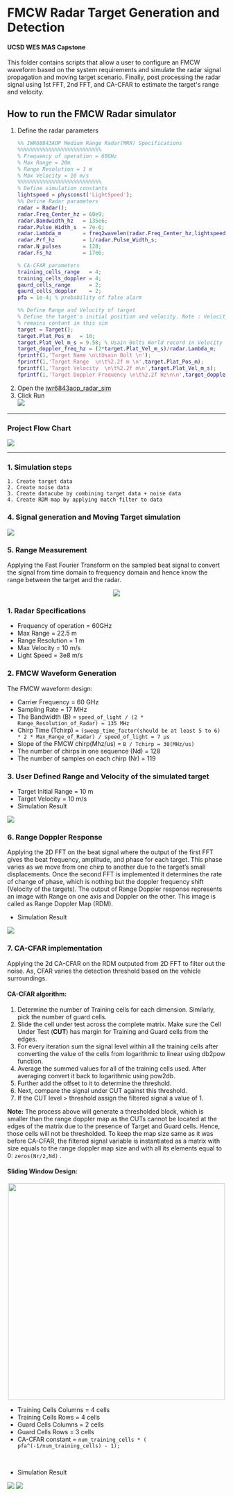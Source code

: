 # FMCW Radar Target Generation and Detection
#### UCSD WES MAS Capstone
This folder contains scripts that allow a user to configure an FMCW waveform based on the system requirements and simulate the radar signal propagation and moving target scenario. Finally, post processing the radar signal using 1st FFT, 2nd FFT, and CA-CFAR to estimate the target's range and velocity.

## How to run the FMCW Radar simulator
1. Define the radar parameters
    ```matlab
	%% IWR68843AOP Medium Range Radar(MRR) Specifications 
	%%%%%%%%%%%%%%%%%%%%%%%%%%%
	% Frequency of operation = 60GHz
	% Max Range = 20m
	% Range Resolution = 1 m
	% Max Velocity = 10 m/s
	%%%%%%%%%%%%%%%%%%%%%%%%%%%
	% Define simulation constants
	lightspeed = physconst('LightSpeed');
	%% Define Radar parameters
	radar = Radar();
	radar.Freq_Center_hz = 60e9;
	radar.Bandwidth_hz   = 135e6;
	radar.Pulse_Width_s  = 7e-6;
	radar.Lambda_m       = freq2wavelen(radar.Freq_Center_hz,lightspeed); % Wavelength (m)
	radar.Prf_hz         = 1/radar.Pulse_Width_s;
	radar.N_pulses       = 128;
	radar.Fs_hz          = 17e6;

	% CA-CFAR parameters
	training_cells_range   = 4;
	training_cells_doppler = 4;
	gaurd_cells_range      = 2;
	gaurd_cells_doppler    = 2;
	pfa = 1e-4; % probability of false alarm

	%% Define Range and Velocity of target
	% Define the target's initial position and velocity. Note : Velocity
	% remains contant in this sim
	target = Target();
	target.Plat_Pos_m   = 10;
	target.Plat_Vel_m_s = 9.58; % Usain Bolts World record in Velocity falls within the range of our radar
	target_doppler_freq_hz = (2*target.Plat_Vel_m_s)/radar.Lambda_m;
	fprintf(1,'Target Name \n\tUsain Bolt \n');
	fprintf(1,'Target Range  \n\t%2.2f m \n',target.Plat_Pos_m);
	fprintf(1,'Target Velocity  \n\t%2.2f m\n',target.Plat_Vel_m_s);
	fprintf(1,'Target Doppler Frequency \n\t%2.2f Hz\n\n',target_doppler_freq_hz);

    ```
2. Open the [iwr6843aop_radar_sim](iwr6843aop_radar_sim.m)
3. Click Run<br/>
    <img src="../../docs/images/run-sim.png"/>    

___
### Project Flow Chart
<img src="../../docs/images/Project flow chart.png"/>

---

### 1. Simulation steps
	1. Create target data
	2. Create noise data
	3. Create datacube by combining target data + noise data
	4. Create RDM map by applying match filter to data

### 4. Signal generation and Moving Target simulation
<img src="../../docs/images/Signal propagation model.png"/>

### 5. Range Measurement
Applying the Fast Fourier Transform on the sampled beat signal to convert the signal from time domain to frequency domain and hence know the range between the target and the radar.
<p align="center">
  <img src="../../docs/images/FastFourierTransform.png"/>
</p>

### 1. Radar Specifications 
* Frequency of operation = 60GHz
* Max Range = 22.5 m
* Range Resolution = 1 m
* Max Velocity = 10 m/s
* Light Speed = 3e8 m/s

### 2. FMCW Waveform Generation
The FMCW waveform design:
* Carrier Frequency = 60 GHz
* Sampling Rate = 17 MHz
* The Bandwidth (B) = `speed_of_light / (2 * Range_Resolution_of_Radar) = 135 MHz`
* Chirp Time (Tchirp) =  `(sweep_time_factor(should be at least 5 to 6) * 2 * Max_Range_of_Radar) / speed_of_light = 7 μs`
* Slope of the FMCW chirp(Mhz/us) = `B / Tchirp = 30(MHz/us)`
* The number of chirps in one sequence (Nd) = 128
* The number of samples on each chirp (Nr)  = 119 

### 3. User Defined Range and Velocity of the simulated target

* Target Initial Range = 10 m
* Target Velocity = 10 m/s
* Simulation Result

<img src="../../docs/images/fmcw-range-sim-measurment.png"/>


### 6. Range Doppler Response
Applying the 2D FFT on the beat signal where the output of the first FFT gives the beat frequency, amplitude, and phase for each target. This phase varies as we move from one chirp to another due to the target’s small displacements. Once the second FFT is implemented it determines the rate of change of phase, which is nothing but the doppler frequency shift (Velocity of the targets). The output of Range Doppler response represents an image with Range on one axis and Doppler on the other. This image is called as Range Doppler Map (RDM).

* Simulation Result
<img src="../../docs/images/rdm-sim.png"/>

### 7. CA-CFAR implementation
Applying the 2d CA-CFAR on the RDM outputed from 2D FFT to filter out the noise. As, CFAR varies the detection threshold based on the vehicle surroundings.

#### CA-CFAR algorithm:
1. Determine the number of Training cells for each dimension. Similarly, pick the number of guard cells.
2. Slide the cell under test across the complete matrix. Make sure the Cell Under Test (**CUT**) has margin for Training and Guard cells from the edges.
3. For every iteration sum the signal level within all the training cells after converting the value of the cells from logarithmic to linear using db2pow function.
4. Average the summed values for all of the training cells used. After averaging convert it back to logarithmic using pow2db.
5. Further add the offset to it to determine the threshold.
6. Next, compare the signal under CUT against this threshold.
7. If the CUT level > threshold assign the filtered signal a value of 1.

**Note:** The process above will generate a thresholded block, which is smaller than the range doppler map as the CUTs cannot be located at the edges of the matrix due to the presence of Target and Guard cells. Hence, those cells will not be thresholded. To keep the map size same as it was before CA-CFAR, the filtered signal variable is instantiated as a matrix with size equals to the range doppler map size and with all its elements equal to 0: ```zeros(Nr/2,Nd)``` .

#### Sliding Window Design:
<p align="center">
  <img src="../../docs/images/2D CA_CFAR hyperparameters.png" width="500px"/>
</p>

* Training Cells Columns = 4 cells
* Training Cells Rows = 4 cells
* Guard Cells Columns = 2 cells
* Guard Cells Rows = 3 cells
* CA-CFAR constant = `num_training_cells * ( pfa^(-1/num_training_cells) - 1);`

<br>

* Simulation Result
<img src="../../docs/images/cfar-rdm-sim.png"/>
<img src="../../docs/images/cfar-rdm-sim-3d.png"/>
